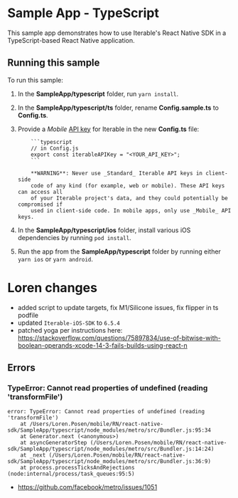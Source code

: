 # Sample App - TypeScript

This sample app demonstrates how to use Iterable's React Native SDK in a
TypeScript-based React Native application.

## Running this sample

To run this sample:

1.  In the **SampleApp/typescript** folder, run `yarn install`.

2.  In the **SampleApp/typescript/ts** folder, rename **Config.sample.ts** to
    **Config.ts**.

3.  Provide a _Mobile_ [API key](https://support.iterable.com/hc/articles/360043464871)
    for Iterable in the new **Config.ts** file:

        	```typescript
        	// in Config.js
        	export const iterableAPIKey = "<YOUR_API_KEY>";
        	```

        	**WARNING**: Never use _Standard_ Iterable API keys in client-side
        	code of any kind (for example, web or mobile). These API keys can access all
        	of your Iterable project's data, and they could potentially be compromised if
        	used in client-side code. In mobile apps, only use _Mobile_ API keys.

4.  In the **SampleApp/typescript/ios** folder, install various iOS dependencies
    by running `pod install`.

5.  Run the app from the **SampleApp/typescript** folder by running either
    `yarn ios` or `yarn android`.

# Loren changes

- added script to update targets, fix M1/Silicone issues, fix flipper in ts
  podfile
- updated `Iterable-iOS-SDK` to `6.5.4`
- patched yoga per instructions here: https://stackoverflow.com/questions/75897834/use-of-bitwise-with-boolean-operands-xcode-14-3-fails-builds-using-react-n

## Errors

### TypeError: Cannot read properties of undefined (reading 'transformFile')

```
error: TypeError: Cannot read properties of undefined (reading 'transformFile')
    at /Users/Loren.Posen/mobile/RN/react-native-sdk/SampleApp/typescript/node_modules/metro/src/Bundler.js:95:34
    at Generator.next (<anonymous>)
    at asyncGeneratorStep (/Users/Loren.Posen/mobile/RN/react-native-sdk/SampleApp/typescript/node_modules/metro/src/Bundler.js:14:24)
    at _next (/Users/Loren.Posen/mobile/RN/react-native-sdk/SampleApp/typescript/node_modules/metro/src/Bundler.js:36:9)
    at process.processTicksAndRejections (node:internal/process/task_queues:95:5)
```

- https://github.com/facebook/metro/issues/1051
